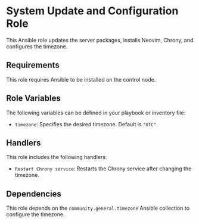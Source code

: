 # System Update and Configuration Role

This Ansible role updates the server packages, installs Neovim, Chrony, and configures the timezone.

## Requirements

This role requires Ansible to be installed on the control node.

## Role Variables

The following variables can be defined in your playbook or inventory file:

- `timezone`: Specifies the desired timezone. Default is `"UTC"`.

## Handlers

This role includes the following handlers:

- `Restart Chrony service`: Restarts the Chrony service after changing the timezone.

## Dependencies

This role depends on the `community.general.timezone` Ansible collection to configure the timezone.

